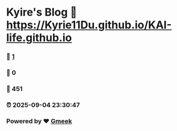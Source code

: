 # Kyire's Blog :link: https://Kyrie11Du.github.io/KAI-life.github.io 
### :page_facing_up: [1](https://Kyrie11Du.github.io/KAI-life.github.io/tag.html) 
### :speech_balloon: 0 
### :hibiscus: 451 
### :alarm_clock: 2025-09-04 23:30:47 
### Powered by :heart: [Gmeek](https://github.com/Meekdai/Gmeek)
